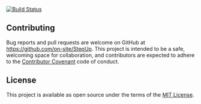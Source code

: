 [![Build Status](https://travis-ci.org/on-site/StepUp.svg?branch=master)](https://travis-ci.org/on-site/StepUp)

## Contributing

Bug reports and pull requests are welcome on GitHub at
https://github.com/on-site/StepUp. This project is intended to be a safe,
welcoming space for collaboration, and contributors are expected to adhere to
the [Contributor Covenant](CODE_OF_CONDUCT.md) code of conduct.

## License

This project is available as open source under the terms of the
[MIT License](http://opensource.org/licenses/MIT).
